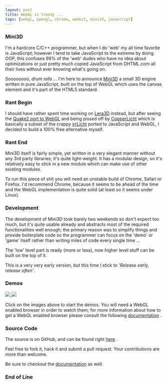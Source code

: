 ```yaml
--- 
layout: post
title: WebGL is trendy ...
tags: [webgl, opengl, chrome, webkit, mini3d, javascript] 
---
```


### Mini3D

I'm a hardcore C/C++ programmer, but when I do 'web' my all time favorite is JavaScript; however I tend to take JavaScript to
the extreme by doing OOP, this confuses 99% of the 'web' dudes who have no idea about optimizations or just pretty much 
copied JavaScript from DHTML.com all their lives without ever knowing what's going on.

Soooooooo, *drum rolls* ... I'm here to announce [Mini3D](http://icebreaker.github.com/mini3d/) a small 3D engine written in pure JavaScript, built on the top of WebGL which uses the
canvas element and it's part of the HTML5 standard.

### Rant Begin

I should have rather spent time working on [Lera3D](/tag/lera3d) instead, but after seeing the [Quake2 port to WebGL](http://code.google.com/p/quake2-gwt-port/) and being pissed off by
[CopperLicht](http://www.ambiera.com/copperlicht/index.html) which is basically a subset of the crappy [irrLicht](http://irrlicht.sourceforge.net/) ported to JavaScript and WebGL, I decided
to build a 100% free alternative myself.

### Rant End

Mini3D itself is fairly simple, yet written in a very elegant manner without any 3rd party libraries; it's quite light-weight.
It has a modular design, so it's relatively easy to stick in a new module which can make use of other existing modules.

To run this piece of shit you will need an unstable build of Chrome, Safari or Firefox. I'd recommend Chrome, because it seems
to be ahead of the time and the WebGL implementation is quite solid (at least so it seems under Linux).

### Development

The development of Mini3D took barely two weekends so don't expect too much, but it's quite usable already and abstracts most
of the required functionalities well enough; the primary reason was to simplify things and provide boilerplate code so the 
programmer can focus on the 'demo' or 'game' itself rather than writing miles of code every single time ...

The 'low' level part is ready (more or less), now higher level stuff can be built on the top of it.

This is a very very early version, but this time I stick to *'Release early, release often'*.

### Demos

<a href="http://icebreaker.github.com/mini3d/demos/cube/cube.html" class="image">
<img src="{{ site.url }}/images/2010/04/cube.png"/>
</a>

<a href="http://icebreaker.github.com/mini3d/demos/clod/clod.html" class="image">
<img src="{{ site.url }}/images/2010/04/clod.png"/>
</a>

Click on the images above to start the demos. You will need a WebGL enabled browser in order to watch them; for more information about
how to get a WebGL enabled browser please consult the following [documentation](http://www.khronos.org/webgl/wiki/Getting_a_WebGL_Implementation) .

### Source Code

The source is on GitHub, and can be found right [here](https://github.com/icebreaker/mini3d) . 

Feel free to fork it, hack it and submit a pull request. Your contributions are more than welcome.

Be sure to checkout the [documentation](http://icebreaker.github.com/mini3d/docs/index.html) as well.

### End of Line

